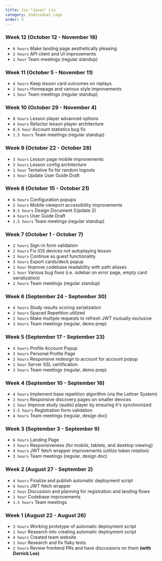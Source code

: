 ```yaml
---
title: Jie "Jason" Liu
category: Individual Logs
order: 3
---
```


### Week 12 (October 12 - November 18)
  - `6 hours` Make landing page aesthetically pleasing
  - `2 hours` API client and UI improvements
  - `1 hour` Team meetings (regular standup)

### Week 11 (October 5 - November 11)
  - `4 hours` Keep lesson card outcomes on replays
  - `2 hours` Homepage and various style improvements
  - `1 hour` Team meetings (regular standup)

### Week 10 (October 29 - November 4)
  - `8 hours` Lesson player advanced options
  - `4 hours` Refactor lesson player architecture
  - `0.5 hour` Account statistics bug fix
  - `1.5 hours` Team meetings (regular standup)

### Week 9 (October 22 - October 28)
  - `3 hours` Lesson page mobile improvements
  - `3 hours` Lesson config architecture
  - `1 hour` Tentative fix for random logouts
  - `1 hour` Update User Guide Draft

### Week 8 (October 15 - October 21)

- `6 hours` Configuration popups
- `2 hours` Mobile viewport accessibility improvements
- `0.5 hours` Design Document (Update 2)
- `4 hours` User Guide Draft
- `1.5 hours` Team meetings (regular standup)

### Week 7 (October 1 - October 7)
  - `2 hours` Sign-in form validation
  - `2 hours` Fix iOS devices not autoplaying lesson
  - `2 hours` Continue as guest functionality
  - `3 hours` Export cards/deck popup
  - `1 hour` Improve codebase readability with path aliases
  - `1 hour` Various bug fixes (i.e. sidebar on error page, empty card serialization)
  - `2 hours` Team meetings (regular standup)

### Week 6 (September 24 - September 30)
  - `4 hours` Study results scoring serialization
  - `2 hours` Spaced Repetition utilized
  - `2 hours` Make multiple requests to refresh JWT mutually exclusive
  - `3 hours` Team meetings (regular, demo prep)

### Week 5 (September 17 - September 23)
  - `4 hours` Profile Account Popup
  - `3 hours` Personal Profile Page
  - `2 hours` Responsive redesign to account for account popup
  - `1 hour` Server SSL certification
  - `3 hours` Team meetings (regular, demo prep)

### Week 4 (September 10 - September 16)
  - `4 hours` Implement base repetition algorithm (via the Leitner System)
  - `2 hours` Responsive discovery pages on smaller devices
  - `1 hour` Improve study (audio) player by ensuring it's synchronized
  - `2.5 hours` Registration form validation
  - `4 hours` Team meetings (regular, design doc)

### Week 3 (September 3 - September 9)
  - `6 hours` Landing Page
  - `3 hours` Responsiveness (for mobile, tablets, and desktop viewing)
  - `4 hours` JWT fetch wrapper improvements (utilize token rotation)
  - `3 hours` Team meetings (regular, design doc)

### Week 2 (August 27 - September 2)
  - `4 hours` Finalize and publish automatic deployment script
  - `4 hours` JWT fetch wrapper
  - `1 hour` Discussion and planning for registration and landing flows
  - `1 hour` Codebase improvements
  - `1.5 hours` Team meetings

### Week 1 (August 22 - August 26)
  - `3 hours` Working prototype of automatic deployment script
  - `1 hour`  Research into creating automatic deployment script
  - `4 hours` Created team website
  - `1 hour`  Research and fix flaky tests
  - `2 hours` Review frontend PRs and have discussions on them **(with Derrick Lee)**